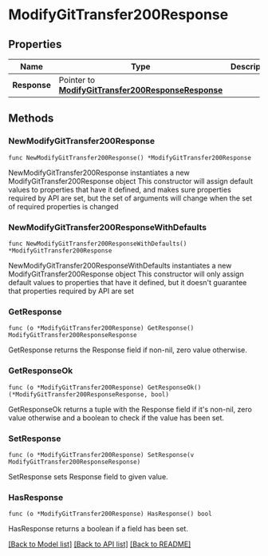 # ModifyGitTransfer200Response

## Properties

Name | Type | Description | Notes
------------ | ------------- | ------------- | -------------
**Response** | Pointer to [**ModifyGitTransfer200ResponseResponse**](ModifyGitTransfer200ResponseResponse.md) |  | [optional] 

## Methods

### NewModifyGitTransfer200Response

`func NewModifyGitTransfer200Response() *ModifyGitTransfer200Response`

NewModifyGitTransfer200Response instantiates a new ModifyGitTransfer200Response object
This constructor will assign default values to properties that have it defined,
and makes sure properties required by API are set, but the set of arguments
will change when the set of required properties is changed

### NewModifyGitTransfer200ResponseWithDefaults

`func NewModifyGitTransfer200ResponseWithDefaults() *ModifyGitTransfer200Response`

NewModifyGitTransfer200ResponseWithDefaults instantiates a new ModifyGitTransfer200Response object
This constructor will only assign default values to properties that have it defined,
but it doesn't guarantee that properties required by API are set

### GetResponse

`func (o *ModifyGitTransfer200Response) GetResponse() ModifyGitTransfer200ResponseResponse`

GetResponse returns the Response field if non-nil, zero value otherwise.

### GetResponseOk

`func (o *ModifyGitTransfer200Response) GetResponseOk() (*ModifyGitTransfer200ResponseResponse, bool)`

GetResponseOk returns a tuple with the Response field if it's non-nil, zero value otherwise
and a boolean to check if the value has been set.

### SetResponse

`func (o *ModifyGitTransfer200Response) SetResponse(v ModifyGitTransfer200ResponseResponse)`

SetResponse sets Response field to given value.

### HasResponse

`func (o *ModifyGitTransfer200Response) HasResponse() bool`

HasResponse returns a boolean if a field has been set.


[[Back to Model list]](../README.md#documentation-for-models) [[Back to API list]](../README.md#documentation-for-api-endpoints) [[Back to README]](../README.md)


